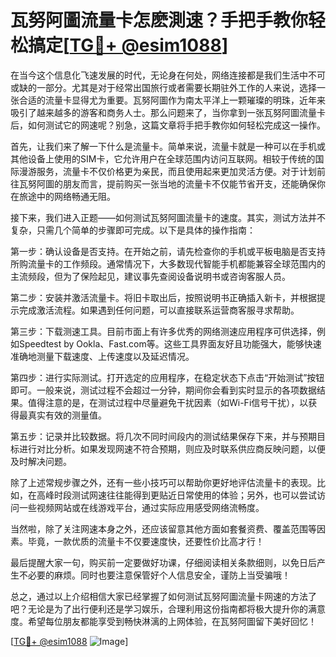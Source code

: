 # 瓦努阿圖流量卡怎麽測速？手把手教你轻松搞定[[TG💪+ @esim1088](https://t.me/s/esim1088)]

在当今这个信息化飞速发展的时代，无论身在何处，网络连接都是我们生活中不可或缺的一部分。尤其是对于经常出国旅行或者需要长期驻外工作的人来说，选择一张合适的流量卡显得尤为重要。瓦努阿圖作为南太平洋上一颗璀璨的明珠，近年来吸引了越来越多的游客和商务人士。那么问题来了，当你拿到一张瓦努阿圖流量卡后，如何测试它的网速呢？别急，这篇文章将手把手教你如何轻松完成这一操作。

首先，让我们来了解一下什么是流量卡。简单来说，流量卡就是一种可以在手机或其他设备上使用的SIM卡，它允许用户在全球范围内访问互联网。相较于传统的国际漫游服务，流量卡不仅价格更为亲民，而且使用起来更加灵活方便。对于计划前往瓦努阿圖的朋友而言，提前购买一张当地的流量卡不仅能节省开支，还能确保你在旅途中的网络畅通无阻。

接下来，我们进入正题——如何测试瓦努阿圖流量卡的速度。其实，测试方法并不复杂，只需几个简单的步骤即可完成。以下是具体的操作指南：

第一步：确认设备是否支持。在开始之前，请先检查你的手机或平板电脑是否支持所购流量卡的工作频段。通常情况下，大多数现代智能手机都能兼容全球范围内的主流频段，但为了保险起见，建议事先查阅设备说明书或咨询客服人员。

第二步：安装并激活流量卡。将旧卡取出后，按照说明书正确插入新卡，并根据提示完成激活流程。如果遇到任何问题，可以直接联系运营商客服寻求帮助。

第三步：下载测速工具。目前市面上有许多优秀的网络测速应用程序可供选择，例如Speedtest by Ookla、Fast.com等。这些工具界面友好且功能强大，能够快速准确地测量下载速度、上传速度以及延迟情况。

第四步：进行实际测试。打开选定的应用程序，在稳定状态下点击“开始测试”按钮即可。一般来说，测试过程不会超过一分钟，期间你会看到实时显示的各项数据结果。值得注意的是，在测试过程中尽量避免干扰因素（如Wi-Fi信号干扰），以获得最真实有效的测量值。

第五步：记录并比较数据。将几次不同时间段内的测试结果保存下来，并与预期目标进行对比分析。如果发现网速不符合预期，则应及时联系供应商反映问题，以便及时解决问题。

除了上述常规步骤之外，还有一些小技巧可以帮助你更好地评估流量卡的表现。比如，在高峰时段测试网速往往能得到更贴近日常使用的体验；另外，也可以尝试访问一些视频网站或在线游戏平台，通过实际应用感受网络流畅度。

当然啦，除了关注网速本身之外，还应该留意其他方面如套餐资费、覆盖范围等因素。毕竟，一款优质的流量卡不仅要速度快，还要性价比高才行！

最后提醒大家一句，购买前一定要做好功课，仔细阅读相关条款细则，以免日后产生不必要的麻烦。同时也要注意保管好个人信息安全，谨防上当受骗哦！

总之，通过以上介绍相信大家已经掌握了如何测试瓦努阿圖流量卡网速的方法了吧？无论是为了出行便利还是学习娱乐，合理利用这份指南都将极大提升你的满意度。希望每位朋友都能享受到畅快淋漓的上网体验，在瓦努阿圖留下美好回忆！

[[TG💪+ @esim1088](https://t.me/s/esim1088) ![Image](https://i.postimg.cc/4NQfJmqS/Snipaste-2025-05-13-00-14-12.png)]